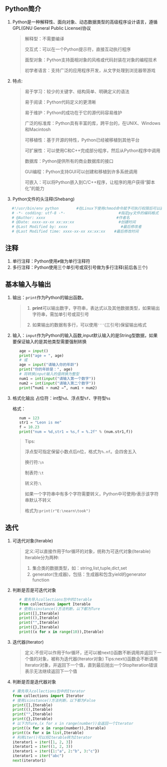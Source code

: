 
## Python简介

1. Python是一种解释性、面向对象、动态数据类型的高级程序设计语言，遵循GPL(GNU General Public License)协议

   > 解释型：不需要编译
   >
   > 交互式：可以在一个Python提示符，直接互动执行程序
   >
   > 面型对象：Python支持面相对象的风格或代码封装在对象的编程技术
   >
   > 初学者语言：支持广泛的应用程序开发，从文字处理到浏览器带游戏

2. 特点:

   > 易于学习：较少的关键字、结构简单、明确定义的语法
   >
   > 易于阅读：Python代码定义的更清晰
   >
   > 易于维护：Python的成功在于它的源代码容易维护
   >
   > 广泛的标准库：Python具有丰富的库，跨平台的，在UNIX、Windows和Macintosh
   >
   > 可移植性：基于开源的特性，Python已经被移植到其他平台
   >
   > 可扩展性：可以使用C和C++完成部分程序，然后从Python程序中调用
   >
   > 数据库：Python提供所有的商业数据库的接口
   >
   > GUI编程：Python支持GUI可以创建和移植到许多系统调用
   >
   > 可嵌入：可以将Python嵌入到C/C++程序，让程序的用户获得“脚本化”的能力

3. Python文件的头注释(Shebang)

```python
   #!/usr/bin/env python        #在Linux下使用chmod命令赋予可执行权限后可以直接运行py文件,这里是给程序指定了解释器的路径
   # -*- codding: utf-8 -*-                        #指定py文件的编码格式
   # @Author: xxxx                                #作者名
   # @Date: xxxx-xx-xx xx:xx:xx                    #创建时间
   # @Last Modified by: xxxx                        #最后修改者
   # @Last Modified time: xxxx-xx-xx xx:xx:xx    #最后修改时间
```

## 注释

1. 单行注释：Python使用`#`做为单行注释符
2. 多行注释：Python使用三个单引号或双引号做为多行注释(前后各三个)

## 基本输入与输出

1. 输出：`print`作为Python的输出函数。

   > 1. **print**可以输出数字，字符串，表达式以及其他数据类型，如果输出字符串，需加单引号或双引号
   >
   > 2. 如果输出的数据有多行，可以使用`'''`(三引号)保留输出格式

2. 输入：`input`作为Python的输入函数,input默认输入的是String型数据，如果要保证输入的是其他类型需要强制转换

   ```python
      age = input()
      print("age = ", age)
      # 或
      age = input("请输入你的年龄")
      print("你的年龄是：", age)
      # 将转换input输入的值转换为整型
      num1 = int(input("请输入第一个数字"))
      num2 = int(input("请输入第二个数字"))
      print(“num1 + num2 =”, num1 + num2)
   ```

3. 格式化输出
    占位符：int型`%d`、浮点型`%f`、字符型`%s`

    格式：

   ```python
      num = 123
      str1 = "Leon is me"
      f = 10.23
      print("num = %d,str1 = %s,f = %.2f" % (num.str1,f))
   ```

   > Tips:
   >
   > 浮点型可指定保留小数点后n位，格式为`%.nf`。会四舍五入
   >
   > 换行符:`\n`
   >
   > 制表符:`\t`
   >
   > 转义符:`\`
   >
   > 如果一个字符串中有多个字符需要转义，Python中可使用r表示该字符串默认不转义
   >
   > 格式为:`print(r"E:\nearn\took")`

## 迭代

1. 可迭代对象(Iterable)

   > 定义:可以直接作用于for循环的对象，统称为可迭代对象(Iterable)
   > Iterable分为两种:
   >
   > 1. 集合类的数据类型，如：string,list,tuple,dict,set
   > 2. generator(生成器)，包括：生成器和包含yield的generator function

2. 判断是否是可迭代对象

   ```python
      # 需先导入collections包中的Iterable
      from collections import Iterable
      # 使用isinstance()方法判断，以下都为Ture
      print([],Iterable)
      print((),Iterable)
      print("",Iterable)
      print({},Iterable)
      print((x for x in range(10)),Iterable)
   ```

3. 迭代器(Iterator)

   > 定义:不但可以作用于for循环，还可以被next()函数不断调用并返回下一个值的对象，被称为迭代器(Iterator对象)
   > Tips:next()函数会不断调用Iterator对象，并返回下一个值，直到最后抛出一个StopIteration错误表示无法继续返回下一个值

4. 判断是否是迭代器对象

   ```python
   # 需先导入collections包中的Iterator
   from collections import Iterator
   # 使用isinstance()方法判断，以下都为False
   print([],Iterable)
   print((),Iterable)
   print("",Iterable)
   print({},Iterable)
   # 以下为Ture,(x for x in range(number))会返回一个Iterator
   print((x for x in range(number)),Iterable)
   print((x for x in list,Iterable)
   # 利用iter()可以将Iterable转为Iterator
   iterator1 = iter([1, 2, 3])
   iterator1 = iter((1, 2, 3))
   iterator1 = iter({1:"a", 2:"b", 3:"c"})
   iterator1 = iter("abc")
   next(iterator1)
   ```
